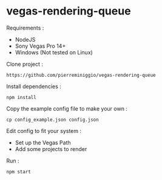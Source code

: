 # vegas-rendering-queue

Requirements :
- NodeJS
- Sony Vegas Pro 14+
- Windows (Not tested on Linux)

Clone project :
```
https://github.com/pierreminiggio/vegas-rendering-queue
```

Install dependencies :
```
npm install
```

Copy the example config file to make your own :
```
cp config_example.json config.json
```

Edit config to fit your system :
- Set up the Vegas Path
- Add some projects to render

Run :
```
npm start
```
